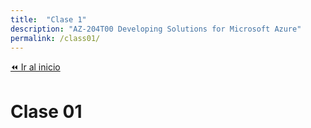 ```yaml
---
title:  "Clase 1"
description: "AZ-204T00 Developing Solutions for Microsoft Azure"
permalink: /class01/
---
```


[⏪ Ir al inicio](index.md)

# Clase 01